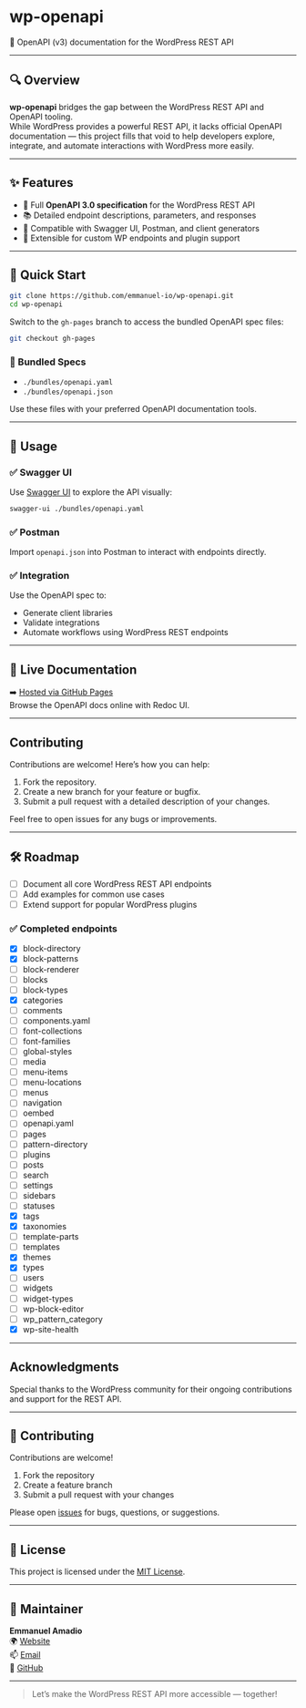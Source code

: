 # wp-openapi

📘 OpenAPI (v3) documentation for the WordPress REST API

---

## 🔍 Overview

**wp-openapi** bridges the gap between the WordPress REST API and OpenAPI tooling.  
While WordPress provides a powerful REST API, it lacks official OpenAPI documentation — this project fills that void to help developers explore, integrate, and automate interactions with WordPress more easily.

---

## ✨ Features

- 🧩 Full **OpenAPI 3.0 specification** for the WordPress REST API  
- 📚 Detailed endpoint descriptions, parameters, and responses  
- 🔧 Compatible with Swagger UI, Postman, and client generators  
- 🧱 Extensible for custom WP endpoints and plugin support  

---

## 🚀 Quick Start

```bash
git clone https://github.com/emmanuel-io/wp-openapi.git
cd wp-openapi
```

Switch to the `gh-pages` branch to access the bundled OpenAPI spec files:

```bash
git checkout gh-pages
```

### 🔗 Bundled Specs

- `./bundles/openapi.yaml`  
- `./bundles/openapi.json`

Use these files with your preferred OpenAPI documentation tools.

---

## 🧪 Usage

### ✅ Swagger UI

Use [Swagger UI](https://swagger.io/tools/swagger-ui/) to explore the API visually:

```bash
swagger-ui ./bundles/openapi.yaml
```

### ✅ Postman

Import `openapi.json` into Postman to interact with endpoints directly.

### ✅ Integration

Use the OpenAPI spec to:

- Generate client libraries  
- Validate integrations  
- Automate workflows using WordPress REST endpoints  

---

## 📘 Live Documentation

➡️ [Hosted via GitHub Pages](https://emmanuel-io.github.io/wp-openapi/)  
Browse the OpenAPI docs online with Redoc UI.

---

## Contributing

Contributions are welcome! Here’s how you can help:

1. Fork the repository.
2. Create a new branch for your feature or bugfix.
3. Submit a pull request with a detailed description of your changes.

Feel free to open issues for any bugs or improvements.

---


## 🛠️ Roadmap

- [ ] Document all core WordPress REST API endpoints  
- [ ] Add examples for common use cases  
- [ ] Extend support for popular WordPress plugins  

### ✅ Completed endpoints

- [x] block-directory
- [x] block-patterns
- [ ] block-renderer
- [ ] blocks
- [ ] block-types
- [x] categories
- [ ] comments
- [ ] components.yaml
- [ ] font-collections
- [ ] font-families
- [ ] global-styles
- [ ] media
- [ ] menu-items
- [ ] menu-locations
- [ ] menus
- [ ] navigation
- [ ] oembed
- [ ] openapi.yaml
- [ ] pages
- [ ] pattern-directory
- [ ] plugins
- [ ] posts
- [ ] search
- [ ] settings
- [ ] sidebars
- [ ] statuses
- [x] tags
- [x] taxonomies
- [ ] template-parts
- [ ] templates
- [x] themes
- [x] types
- [ ] users
- [ ] widgets
- [ ] widget-types
- [ ] wp-block-editor
- [ ] wp_pattern_category
- [x] wp-site-health

---

## Acknowledgments

Special thanks to the WordPress community for their ongoing contributions and support for the REST API.

---

## 🤝 Contributing

Contributions are welcome!

1. Fork the repository  
2. Create a feature branch  
3. Submit a pull request with your changes

Please open [issues](https://github.com/emmanuel-io/wp-openapi/issues) for bugs, questions, or suggestions.

---

## 📜 License

This project is licensed under the [MIT License](LICENSE).

---

## 👤 Maintainer

**Emmanuel Amadio**  
🌍 [Website](https://emmanuel-io.github.io/en)  
📫 [Email](mailto:emmanuel.amadio@gmail.com)  
🐙 [GitHub](https://github.com/emmanuel-io)

---

> Let’s make the WordPress REST API more accessible — together!
